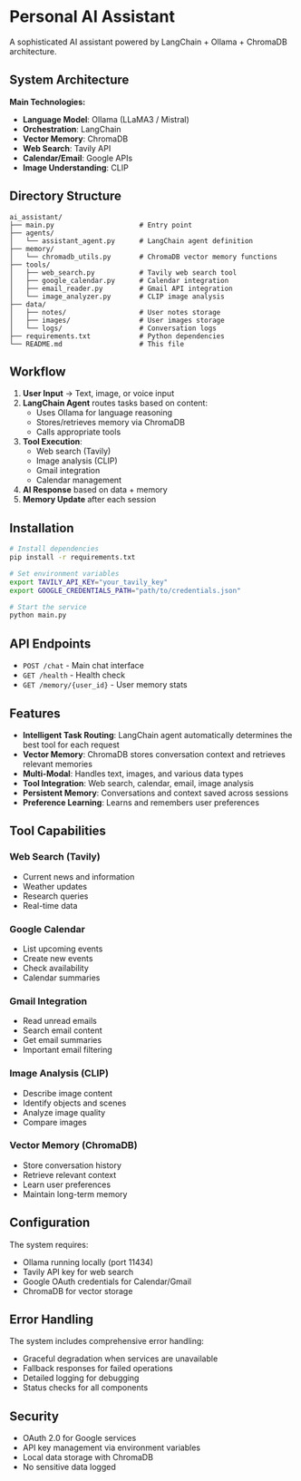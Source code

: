 # Personal AI Assistant

A sophisticated AI assistant powered by LangChain + Ollama + ChromaDB architecture.

## System Architecture

**Main Technologies:**
- **Language Model**: Ollama (LLaMA3 / Mistral)
- **Orchestration**: LangChain
- **Vector Memory**: ChromaDB
- **Web Search**: Tavily API
- **Calendar/Email**: Google APIs
- **Image Understanding**: CLIP

## Directory Structure

```
ai_assistant/
├── main.py                     # Entry point
├── agents/
│   └── assistant_agent.py      # LangChain agent definition
├── memory/
│   └── chromadb_utils.py       # ChromaDB vector memory functions
├── tools/
│   ├── web_search.py           # Tavily web search tool
│   ├── google_calendar.py      # Calendar integration
│   ├── email_reader.py         # Gmail API integration
│   └── image_analyzer.py       # CLIP image analysis
├── data/
│   ├── notes/                  # User notes storage
│   ├── images/                 # User images storage
│   └── logs/                   # Conversation logs
├── requirements.txt            # Python dependencies
└── README.md                   # This file
```

## Workflow

1. **User Input** → Text, image, or voice input
2. **LangChain Agent** routes tasks based on content:
   - Uses Ollama for language reasoning
   - Stores/retrieves memory via ChromaDB
   - Calls appropriate tools
3. **Tool Execution**:
   - Web search (Tavily)
   - Image analysis (CLIP)
   - Gmail integration
   - Calendar management
4. **AI Response** based on data + memory
5. **Memory Update** after each session

## Installation

```bash
# Install dependencies
pip install -r requirements.txt

# Set environment variables
export TAVILY_API_KEY="your_tavily_key"
export GOOGLE_CREDENTIALS_PATH="path/to/credentials.json"

# Start the service
python main.py
```

## API Endpoints

- `POST /chat` - Main chat interface
- `GET /health` - Health check
- `GET /memory/{user_id}` - User memory stats

## Features

- **Intelligent Task Routing**: LangChain agent automatically determines the best tool for each request
- **Vector Memory**: ChromaDB stores conversation context and retrieves relevant memories
- **Multi-Modal**: Handles text, images, and various data types
- **Tool Integration**: Web search, calendar, email, image analysis
- **Persistent Memory**: Conversations and context saved across sessions
- **Preference Learning**: Learns and remembers user preferences

## Tool Capabilities

### Web Search (Tavily)
- Current news and information
- Weather updates
- Research queries
- Real-time data

### Google Calendar
- List upcoming events
- Create new events
- Check availability
- Calendar summaries

### Gmail Integration
- Read unread emails
- Search email content
- Get email summaries
- Important email filtering

### Image Analysis (CLIP)
- Describe image content
- Identify objects and scenes
- Analyze image quality
- Compare images

### Vector Memory (ChromaDB)
- Store conversation history
- Retrieve relevant context
- Learn user preferences
- Maintain long-term memory

## Configuration

The system requires:
- Ollama running locally (port 11434)
- Tavily API key for web search
- Google OAuth credentials for Calendar/Gmail
- ChromaDB for vector storage

## Error Handling

The system includes comprehensive error handling:
- Graceful degradation when services are unavailable
- Fallback responses for failed operations
- Detailed logging for debugging
- Status checks for all components

## Security

- OAuth 2.0 for Google services
- API key management via environment variables
- Local data storage with ChromaDB
- No sensitive data logged